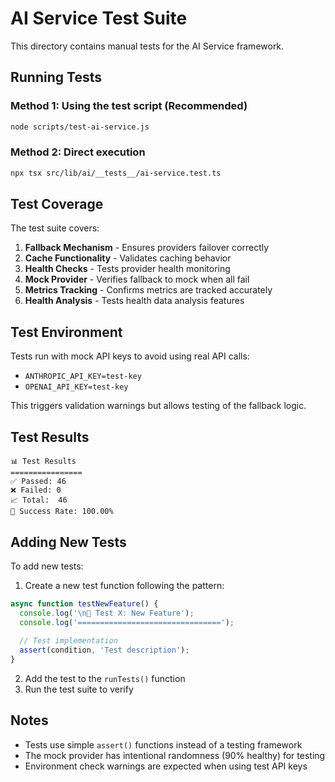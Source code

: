 # AI Service Test Suite

This directory contains manual tests for the AI Service framework.

## Running Tests

### Method 1: Using the test script (Recommended)
```bash
node scripts/test-ai-service.js
```

### Method 2: Direct execution
```bash
npx tsx src/lib/ai/__tests__/ai-service.test.ts
```

## Test Coverage

The test suite covers:

1. **Fallback Mechanism** - Ensures providers failover correctly
2. **Cache Functionality** - Validates caching behavior
3. **Health Checks** - Tests provider health monitoring
4. **Mock Provider** - Verifies fallback to mock when all fail
5. **Metrics Tracking** - Confirms metrics are tracked accurately
6. **Health Analysis** - Tests health data analysis features

## Test Environment

Tests run with mock API keys to avoid using real API calls:
- `ANTHROPIC_API_KEY=test-key`
- `OPENAI_API_KEY=test-key`

This triggers validation warnings but allows testing of the fallback logic.

## Test Results

```
📊 Test Results
================
✅ Passed: 46
❌ Failed: 0
📈 Total:  46
🎯 Success Rate: 100.00%
```

## Adding New Tests

To add new tests:

1. Create a new test function following the pattern:
```typescript
async function testNewFeature() {
  console.log('\n🧪 Test X: New Feature');
  console.log('================================');
  
  // Test implementation
  assert(condition, 'Test description');
}
```

2. Add the test to the `runTests()` function
3. Run the test suite to verify

## Notes

- Tests use simple `assert()` functions instead of a testing framework
- The mock provider has intentional randomness (90% healthy) for testing
- Environment check warnings are expected when using test API keys